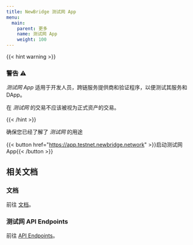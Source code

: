 ```yaml
---
title: NewBridge 测试网 App
menu:
  main:
    parent: 更多
    name: 测试网 App
    weight: 100
---
```


{{< hint warning >}}

### 警告 ⚠️

_测试网 App_ 适用于开发人员，跨链服务提供商和验证程序，以便测试其服务和 DApp。

在 _测试网_ 的交易不应该被视为正式资产的交易。

{{< /hint >}}

确保您已经了解了 _测试网_ 的用途

{{< button href="https://app.testnet.newbridge.network" >}}启动测试网 App{{< /button >}}

## 相关文档

### 文档

前往 [文档](../../docs/_index.md)。

### 测试网 API Endpoints

前往 [API Endpoints](../../docs/api/api-endpoints.md)。
